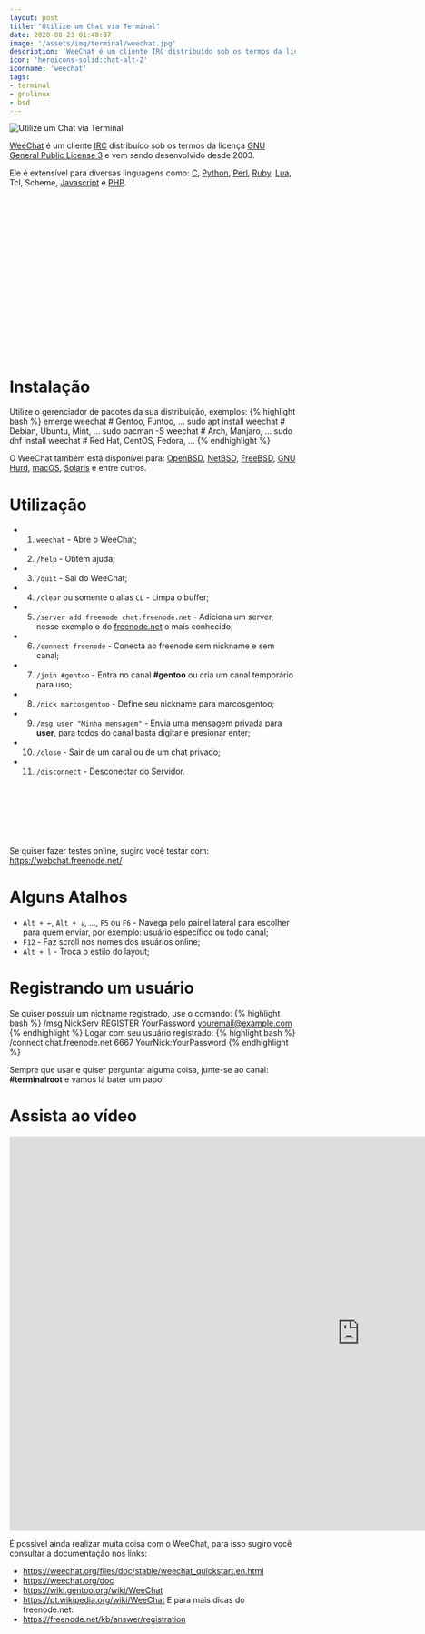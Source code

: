 ```yaml
---
layout: post
title: "Utilize um Chat via Terminal"
date: 2020-08-23 01:48:37
image: '/assets/img/terminal/weechat.jpg'
description: 'WeeChat é um cliente IRC distribuído sob os termos da licença GNU GPLv3.'
icon: 'heroicons-solid:chat-alt-2'
iconname: 'weechat'
tags:
- terminal
- gnulinux
- bsd
---
```


![Utilize um Chat via Terminal](/assets/img/terminal/weechat.jpg)

[WeeChat](https://weechat.org/) é um cliente [IRC](https://pt.wikipedia.org/wiki/Internet_Relay_Chat) distribuído sob os termos da licença [GNU General Public License 3](https://www.gnu.org/licenses/gpl-3.0.pt-br.html) e vem sendo desenvolvido desde 2003.

Ele é extensível para diversas linguagens como: [C](https://terminalroot.com.br/tags/#linguagemc), [Python](https://terminalroot.com.br/tags/#python), [Perl](https://www.perl.org/), [Ruby](https://terminalroot.com.br/tags/#ruby), [Lua](https://terminalroot.com.br/tags/#lua), Tcl, Scheme, [Javascript](https://youtu.be/HI6YZJxoaIQ) e [PHP](https://terminalroot.com.br/php/).

<!-- QUADRADO -->
<script async src="//pagead2.googlesyndication.com/pagead/js/adsbygoogle.js"></script>
<ins class="adsbygoogle"
style="display:inline-block;width:336px;height:280px"
data-ad-client="ca-pub-2838251107855362"
data-ad-slot="5351066970"></ins>
<script>
(adsbygoogle = window.adsbygoogle || []).push({});
</script>

# Instalação
Utilize o gerenciador de pacotes da sua distribuição, exemplos:
{% highlight bash %}
emerge weechat # Gentoo, Funtoo, ...
sudo apt install weechat # Debian, Ubuntu, Mint, ...
sudo pacman -S weechat # Arch, Manjaro, ...
sudo dnf install weechat # Red Hat, CentOS, Fedora, ...
{% endhighlight %}

O WeeChat também está disponível para: [OpenBSD](https://terminalroot.com.br/tags/#openbsd), [NetBSD](https://www.youtube.com/watch?v=OWiokP4ZUek), [FreeBSD](https://terminalroot.com.br/tags/#freebsd), [GNU Hurd](https://terminalroot.com.br/tags/#gnu), [macOS](https://terminalroot.com.br/tags/#macos), [Solaris](https://www.oracle.com/br/solaris/solaris11/) e entre outros.

# Utilização

+ 01. `weechat` - Abre o WeeChat;
+ 02. `/help` - Obtém ajuda;
+ 03. `/quit` - Sai do WeeChat;
+ 04. `/clear` ou somente o alias `CL` - Limpa o buffer;
+ 05. `/server add freenode chat.freenode.net` - Adiciona um server, nesse exemplo o do [freenode.net](https://freenode.net) o mais conhecido;
+ 06. `/connect freenode` - Conecta ao freenode sem nickname e sem canal;
+ 07. `/join #gentoo` - Entra no canal <b>#gentoo</b> ou cria um canal temporário para uso;
+ 08. `/nick marcosgentoo` - Define seu nickname para marcosgentoo;
+ 09. `/msg user "Minha mensagem"` - Envia uma mensagem privada para <b>user</b>, para todos do canal basta digitar e presionar enter;
+ 10. `/close` - Sair de um canal ou de um chat privado;
+ 11. `/disconnect` - Desconectar do Servidor.

<!-- MINI ANÚNCIO -->
<script async src="//pagead2.googlesyndication.com/pagead/js/adsbygoogle.js"></script>
<!-- Games Root -->
<ins class="adsbygoogle"
style="display:inline-block;width:730px;height:95px"
data-ad-client="ca-pub-2838251107855362"
data-ad-slot="5351066970"></ins>
<script>
(adsbygoogle = window.adsbygoogle || []).push({});
</script>

Se quiser fazer testes online, sugiro você testar com: <https://webchat.freenode.net/>

# Alguns Atalhos
+ `Alt + ←`, `Alt + ↓`, ..., `F5` ou `F6` - Navega pelo painel lateral para escolher para quem enviar, por exemplo: usuário específico ou todo canal;
+ `F12` - Faz scroll nos nomes dos usuários online;
+ `Alt + l` - Troca o estilo do layout;

# Registrando um usuário
Se quiser possuir um nickname registrado, use o comando:
{% highlight bash %}
/msg NickServ REGISTER YourPassword youremail@example.com
{% endhighlight %}
Logar com seu usuário registrado:
{% highlight bash %}
/connect chat.freenode.net 6667 YourNick:YourPassword
{% endhighlight %}

Sempre que usar e quiser perguntar alguma coisa, junte-se ao canal: **#terminalroot** e vamos lá bater um papo!

# Assista ao vídeo
<iframe width="1234" height="694" src="https://www.youtube.com/embed/gi36Ap9PIB0 " frameborder="0" allow="accelerometer; autoplay; encrypted-media; gyroscope; picture-in-picture" allowfullscreen></iframe> 

<!-- RETANGULO LARGO 2 -->
<script async src="//pagead2.googlesyndication.com/pagead/js/adsbygoogle.js"></script>
<ins class="adsbygoogle"
style="display:block; text-align:center;"
data-ad-layout="in-article"
data-ad-format="fluid"
data-ad-client="ca-pub-2838251107855362"
data-ad-slot="8549252987"></ins>
<script>
(adsbygoogle = window.adsbygoogle || []).push({});
</script>

É possível ainda realizar muita coisa com o WeeChat, para isso sugiro você consultar a documentação nos links:
+ <https://weechat.org/files/doc/stable/weechat_quickstart.en.html>
+ <https://weechat.org/doc>
+ <https://wiki.gentoo.org/wiki/WeeChat>
+ <https://pt.wikipedia.org/wiki/WeeChat>
E para mais dicas do freenode.net:
+ <https://freenode.net/kb/answer/registration>




